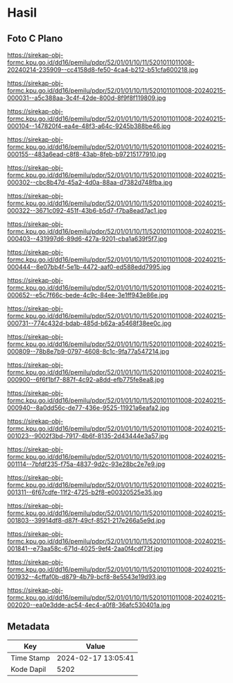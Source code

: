 # Hasil

## Foto C Plano

https://sirekap-obj-formc.kpu.go.id/dd16/pemilu/pdpr/52/01/01/10/11/5201011011008-20240214-235909--cc4158d8-fe50-4ca4-b212-b51cfa600218.jpg

https://sirekap-obj-formc.kpu.go.id/dd16/pemilu/pdpr/52/01/01/10/11/5201011011008-20240215-000031--a5c388aa-3c4f-42de-800d-8f9f8f119809.jpg

https://sirekap-obj-formc.kpu.go.id/dd16/pemilu/pdpr/52/01/01/10/11/5201011011008-20240215-000104--147820f4-ea4e-48f3-a64c-9245b388be46.jpg

https://sirekap-obj-formc.kpu.go.id/dd16/pemilu/pdpr/52/01/01/10/11/5201011011008-20240215-000155--483a6ead-c8f8-43ab-8feb-b97215177910.jpg

https://sirekap-obj-formc.kpu.go.id/dd16/pemilu/pdpr/52/01/01/10/11/5201011011008-20240215-000302--cbc8b47d-45a2-4d0a-88aa-d7382d748fba.jpg

https://sirekap-obj-formc.kpu.go.id/dd16/pemilu/pdpr/52/01/01/10/11/5201011011008-20240215-000322--3671c092-451f-43b6-b5d7-f7ba8ead7ac1.jpg

https://sirekap-obj-formc.kpu.go.id/dd16/pemilu/pdpr/52/01/01/10/11/5201011011008-20240215-000403--431997d6-89d6-427a-9201-cba1a639f5f7.jpg

https://sirekap-obj-formc.kpu.go.id/dd16/pemilu/pdpr/52/01/01/10/11/5201011011008-20240215-000444--8e07bb4f-5e1b-4472-aaf0-ed588edd7995.jpg

https://sirekap-obj-formc.kpu.go.id/dd16/pemilu/pdpr/52/01/01/10/11/5201011011008-20240215-000652--e5c7f66c-bede-4c9c-84ee-3e1ff943e86e.jpg

https://sirekap-obj-formc.kpu.go.id/dd16/pemilu/pdpr/52/01/01/10/11/5201011011008-20240215-000731--774c432d-bdab-485d-b62a-a5468f38ee0c.jpg

https://sirekap-obj-formc.kpu.go.id/dd16/pemilu/pdpr/52/01/01/10/11/5201011011008-20240215-000809--78b8e7b9-0797-4608-8c1c-9fa77a547214.jpg

https://sirekap-obj-formc.kpu.go.id/dd16/pemilu/pdpr/52/01/01/10/11/5201011011008-20240215-000900--6f6f1bf7-887f-4c92-a8dd-efb775fe8ea8.jpg

https://sirekap-obj-formc.kpu.go.id/dd16/pemilu/pdpr/52/01/01/10/11/5201011011008-20240215-000940--8a0dd56c-de77-436e-9525-11921a6eafa2.jpg

https://sirekap-obj-formc.kpu.go.id/dd16/pemilu/pdpr/52/01/01/10/11/5201011011008-20240215-001023--9002f3bd-7917-4b6f-8135-2d43444e3a57.jpg

https://sirekap-obj-formc.kpu.go.id/dd16/pemilu/pdpr/52/01/01/10/11/5201011011008-20240215-001114--7bfdf235-f75a-4837-9d2c-93e28bc2e7e9.jpg

https://sirekap-obj-formc.kpu.go.id/dd16/pemilu/pdpr/52/01/01/10/11/5201011011008-20240215-001311--6f67cdfe-11f2-4725-b2f8-e00320525e35.jpg

https://sirekap-obj-formc.kpu.go.id/dd16/pemilu/pdpr/52/01/01/10/11/5201011011008-20240215-001803--39914df8-d87f-49cf-8521-217e266a5e9d.jpg

https://sirekap-obj-formc.kpu.go.id/dd16/pemilu/pdpr/52/01/01/10/11/5201011011008-20240215-001841--e73aa58c-671d-4025-9ef4-2aa0f4cdf73f.jpg

https://sirekap-obj-formc.kpu.go.id/dd16/pemilu/pdpr/52/01/01/10/11/5201011011008-20240215-001932--4cffaf0b-d879-4b79-bcf8-8e5543e19d93.jpg

https://sirekap-obj-formc.kpu.go.id/dd16/pemilu/pdpr/52/01/01/10/11/5201011011008-20240215-002020--ea0e3dde-ac54-4ec4-a0f8-36afc530401a.jpg


## Metadata

| Key        | Value               |
| ---------- | ------------------- |
| Time Stamp | 2024-02-17 13:05:41 |
| Kode Dapil | 5202                |



